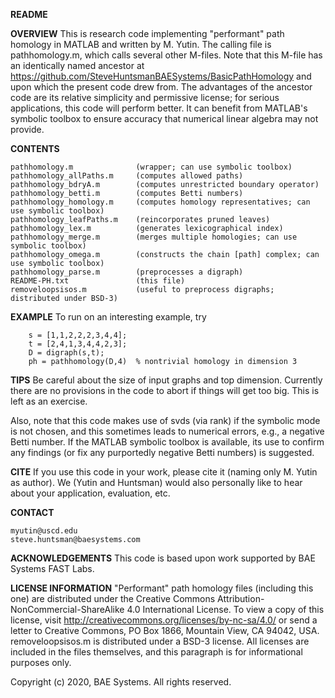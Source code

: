 **README**

**OVERVIEW**
This is research code implementing "performant" path homology in MATLAB and written by M. Yutin. The calling file is pathhomology.m, which calls several other M-files. Note that this M-file has an identically named ancestor at https://github.com/SteveHuntsmanBAESystems/BasicPathHomology and upon which the present code drew from. The advantages of the ancestor code are its relative simplicity and permissive license; for serious applications, this code will perform better. It can benefit from MATLAB's symbolic toolbox to ensure accuracy that numerical linear algebra may not provide.

**CONTENTS**

    pathhomology.m              (wrapper; can use symbolic toolbox)
    pathhomology_allPaths.m     (computes allowed paths)
    pathhomology_bdryA.m        (computes unrestricted boundary operator)
    pathhomology_betti.m        (computes Betti numbers)
    pathhomology_homology.m     (computes homology representatives; can use symbolic toolbox)
    pathhomology_leafPaths.m    (reincorporates pruned leaves)
    pathhomology_lex.m          (generates lexicographical index)
    pathhomology_merge.m        (merges multiple homologies; can use symbolic toolbox)
    pathhomology_omega.m        (constructs the chain [path] complex; can use symbolic toolbox)
    pathhomology_parse.m        (preprocesses a digraph)
    README-PH.txt               (this file)
    removeloopsisos.m           (useful to preprocess digraphs; distributed under BSD-3)

**EXAMPLE** 
To run on an interesting example, try
        
        s = [1,1,2,2,2,3,4,4]; 
        t = [2,4,1,3,4,4,2,3]; 
        D = digraph(s,t); 
        ph = pathhomology(D,4)  % nontrivial homology in dimension 3

**TIPS**
Be careful about the size of input graphs and top dimension. Currently there are no provisions in the code to abort if things will get too big. This is left as an exercise.

Also, note that this code makes use of svds (via rank) if the symbolic mode is not chosen, and this sometimes leads to numerical errors, e.g., a negative Betti number. If the MATLAB symbolic toolbox is available, its use to confirm any findings (or fix any purportedly negative Betti numbers) is suggested.

**CITE**
If you use this code in your work, please cite it (naming only M. Yutin as author). We (Yutin and Huntsman) would also personally like to hear about your application, evaluation, etc.

**CONTACT**

    myutin@uscd.edu
    steve.huntsman@baesystems.com

**ACKNOWLEDGEMENTS**
This code is based upon work supported by BAE Systems FAST Labs. 

**LICENSE INFORMATION** 
"Performant" path homology files (including this one) are distributed under the Creative Commons Attribution-NonCommercial-ShareAlike 4.0 International License. To view a copy of this license, visit http://creativecommons.org/licenses/by-nc-sa/4.0/ or send a letter to Creative Commons, PO Box 1866, Mountain View, CA 94042, USA. removeloopsisos.m is distributed under a BSD-3 license. All licenses are included in the files themselves, and this paragraph is for informational purposes only.

Copyright (c) 2020, BAE Systems. All rights reserved.
